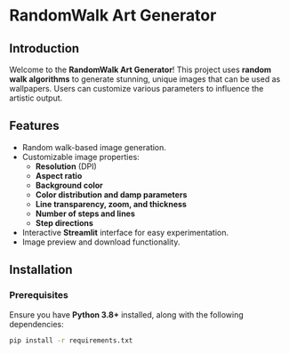 # RandomWalk Art Generator

## Introduction

Welcome to the **RandomWalk Art Generator**! This project uses **random walk algorithms** to generate stunning, unique images that can be used as wallpapers. Users can customize various parameters to influence the artistic output.

## Features

- Random walk-based image generation.
- Customizable image properties:
  - **Resolution** (DPI)
  - **Aspect ratio**
  - **Background color**
  - **Color distribution and damp parameters**
  - **Line transparency, zoom, and thickness**
  - **Number of steps and lines**
  - **Step directions**
- Interactive **Streamlit** interface for easy experimentation.
- Image preview and download functionality.

## Installation

### Prerequisites

Ensure you have **Python 3.8+** installed, along with the following dependencies:

```sh
pip install -r requirements.txt
